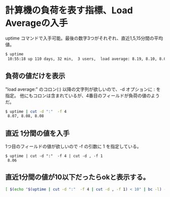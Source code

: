# 計算機の負荷を表す指標、Load Averageの入手

uptime コマンドで入手可能。最後の数字3つがそれぞれ、直近1,5,15分間の平均値。

```bash
$ uptime
 10:55:18 up 110 days, 32 min,  3 users,  load average: 8.19, 8.10, 8.09
```

## 負荷の値だけを表示

"load average:" のコロン(:) 以降の文字列が欲しいので、-d オプションに : を指定。
他にもコロンは含まれているが、4番目のフィールドが負荷の値のようだ。

```bash
$ uptime | cut -d ":"  -f 4
 8.07, 8.08, 8.08
```

## 直近 1分間の値を入手

1つ目のフィールドの値が欲しいので -f の引数に 1 を指定している。

```
$ uptime | cut -d ":"  -f 4 | cut -d , -f 1
 8.06
```

## 直近1分間の値が10以下だったらokと表示する。

```bash
[ $(echo "$(uptime | cut -d ":"  -f 4 | cut -d , -f 1) < 10" | bc -l) -gt 0 ] && echo ok
```
